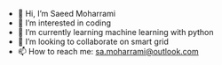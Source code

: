 - 👋 Hi, I’m Saeed Moharrami
- 👀 I’m interested in coding
- 🌱 I’m currently learning machine learning with python
- 💞️ I’m looking to collaborate on smart grid
- 📫 How to reach me: sa.moharrami@outlook.com

<!---
sa-moharrami/sa-moharrami is a ✨ special ✨ repository because its `README.md` (this file) appears on your GitHub profile.
You can click the Preview link to take a look at your changes.
--->

